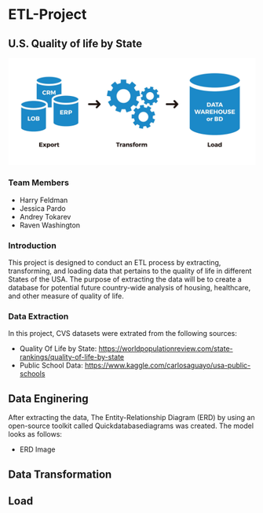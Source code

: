 # ETL-Project

## U.S. Quality of life by State

![ETL](/Images/ETL.jpg)

### Team Members

* Harry Feldman
* Jessica Pardo
* Andrey Tokarev
* Raven Washington

### Introduction

 This project is designed to conduct an ETL process by extracting, transforming, and loading data that pertains to the quality of life in different States of the USA. The purpose of extracting the data will be to create a database for potential future country-wide analysis of housing, healthcare, and other measure of quality of life.


### Data Extraction

In this project, CVS datasets were extrated from the following sources:

* Quality Of Life by State: https://worldpopulationreview.com/state-rankings/quality-of-life-by-state
* Public School Data: https://www.kaggle.com/carlosaguayo/usa-public-schools

## Data Enginering

After extracting the data, The Entity-Relationship Diagram (ERD) by using an open-source toolkit called Quickdatabasediagrams was created. The model looks as follows:

* ERD Image

## Data Transformation

## Load



